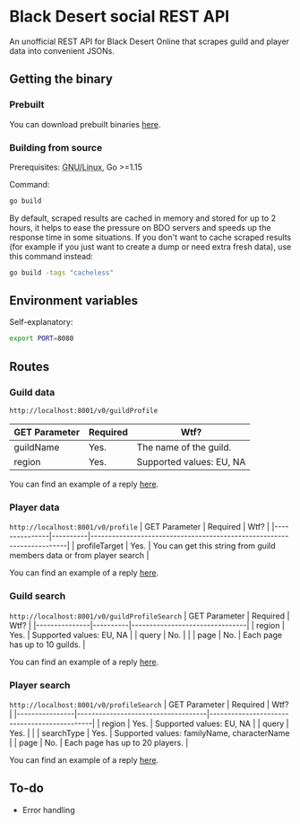 # Black Desert social REST API

An unofficial REST API for Black Desert Online that scrapes guild and player data into convenient JSONs.

## Getting the binary
### Prebuilt
You can download prebuilt binaries [here](https://gitlab.com/man90/black-desert-social-rest-api/-/pipelines).

### Building from source
Prerequisites: <abbr title="Not tested on other platforms.">GNU/Linux</abbr>, Go >=1.15

Command:
```bash
go build
```

By default, scraped results are cached in memory and stored for up to 2 hours, it helps to ease the pressure on BDO servers and speeds up the response time in some situations. If you don't want to cache scraped results (for example if you just want to create a dump or need extra fresh data), use this command instead:
```bash
go build -tags "cacheless"
```

## Environment variables
Self-explanatory:
```bash
export PORT=8080
```

## Routes

### Guild data
`http://localhost:8001/v0/guildProfile`

| GET Parameter | Required | Wtf?                     |
|-----------|----------|--------------------------|
| guildName | Yes.     | The name of the guild.   |
| region    | Yes.     | Supported values: EU, NA |

You can find an example of a reply [here](https://gitlab.com/man90/black-desert-social-rest-api/-/blob/master/exampleDumps/guildProfile.json).

### Player data
`http://localhost:8001/v0/profile`
| GET Parameter     | Required | Wtf?                                                                  |
|---------------|----------|-----------------------------------------------------------------------|
| profileTarget | Yes.     | You can get this string from guild members data or from player search |

You can find an example of a reply [here](https://gitlab.com/man90/black-desert-social-rest-api/-/blob/master/exampleDumps/profile.json).

### Guild search
`http://localhost:8001/v0/guildProfileSearch`
| GET Parameter | Required | Wtf?                           |
|---------------|----------|--------------------------------|
| region        | Yes.     | Supported values: EU, NA       |
| query         | No.      |                                |
| page          | No.      | Each page has up to 10 guilds. |

You can find an example of a reply [here](https://gitlab.com/man90/black-desert-social-rest-api/-/blob/master/exampleDumps/guildProfileSearch.json).

### Player search
`http://localhost:8001/v0/profileSearch`
| GET Parameter  | Required                           | Wtf?                                        |
|----------------|------------------------------------|---------------------------------------------|
| region         | Yes.                               | Supported values: EU, NA                    |
| query          | Yes.                               |                                             |
| searchType     | Yes.                               | Supported values: familyName, characterName |
| page           | No.                                | Each page has up to 20 players.             |

You can find an example of a reply [here](https://gitlab.com/man90/black-desert-social-rest-api/-/blob/master/exampleDumps/profileSearch.json).

## To-do
* Error handling
